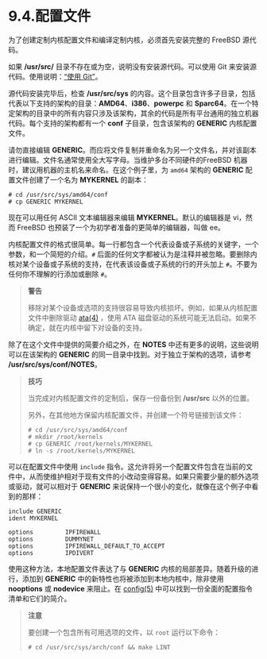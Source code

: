 # 9.4.配置文件

为了创建定制内核配置文件和编译定制内核，必须首先安装完整的 FreeBSD 源代码。

如果 **/usr/src/** 目录不存在或为空，说明没有安装源代码。可以使用 Git 来安装源代码。使用说明：[“使用 Git”](https://docs.freebsd.org/en/books/handbook/mirrors/index.html#git)。

源代码安装完毕后，检查 **/usr/src/sys** 的内容。这个目录包含许多子目录，包括代表以下支持的架构的目录：**AMD64**、**i386**、**powerpc** 和 **Sparc64**。在一个特定架构的目录中的所有内容只涉及该架构，其余的代码是所有平台通用的独立机器代码。每个支持的架构都有一个 **conf** 子目录，包含该架构的 **GENERIC** 内核配置文件。

请勿直接编辑 **GENERIC**。而应将文件复制并重命名为另一个文件名，并对该副本进行编辑。文件名通常使用全大写字母。当维护多台不同硬件的FreeBSD 机器时，建议用机器的主机名来命名。在这个例子里，为 `amd64` 架构的 **GENERIC** 配置文件创建了一个名为 **MYKERNEL** 的副本：

```
# cd /usr/src/sys/amd64/conf
# cp GENERIC MYKERNEL
```

现在可以用任何 ASCII 文本编辑器来编辑 **MYKERNEL**。默认的编辑器是 vi，然而 FreeBSD 也预装了一个为初学者准备的更简单的编辑器，叫做 ee。

内核配置文件的格式很简单。每一行都包含一个代表设备或子系统的关键字，一个参数，和一个简短的介绍。`#` 后面的任何文字都被认为是注释并被忽略。要删除内核对某个设备或子系统的支持，在代表该设备或子系统的行的开头加上 `#`。不要为任何你不理解的行添加或删除 `#`。

>**警告**
>
>移除对某个设备或选项的支持很容易导致内核损坏。例如，如果从内核配置文件中删除驱动 [ata(4)](https://www.freebsd.org/cgi/man.cgi?query=ata&sektion=4&format=html) ，使用 ATA 磁盘驱动的系统可能无法启动。如果不确定，就在内核中留下对设备的支持。

除了在这个文件中提供的简要介绍之外，在 **NOTES** 中还有更多的说明，这些说明可以在该架构的 **GENERIC** 的同一目录中找到。对于独立于架构的选项，请参考 **/usr/src/sys/conf/NOTES**。

>**技巧**
>
>当完成对内核配置文件的定制后，保存一份备份到 **/usr/src** 以外的位置。
>
>另外，在其他地方保留内核配置文件，并创建一个符号链接到该文件：
>
>```
># cd /usr/src/sys/amd64/conf
># mkdir /root/kernels
># cp GENERIC /root/kernels/MYKERNEL
># ln -s /root/kernels/MYKERNEL
>```

可以在配置文件中使用 `include` 指令。这允许将另一个配置文件包含在当前的文件中，从而使维护相对于现有文件的小改动变得容易。如果只需要少量的额外选项或驱动，就可以相对于 **GENERIC** 来说保持一个很小的变化，就像在这个例子中看到的那样：

```
include GENERIC
ident MYKERNEL

options         IPFIREWALL
options         DUMMYNET
options         IPFIREWALL_DEFAULT_TO_ACCEPT
options         IPDIVERT
```
使用这种方法，本地配置文件表达了与 **GENERIC** 内核的局部差异。随着升级的进行，添加到 **GENERIC** 中的新特性也将被添加到本地内核中，除非使用 **nooptions** 或 **nodevice** 来阻止。在 [config(5)](https://www.freebsd.org/cgi/man.cgi?query=config&sektion=5&format=html) 中可以找到一份全面的配置指令清单和它们的简介。

>**注意**
>
>要创建一个包含所有可用选项的文件，以 `root` 运行以下命令：
>
>```
># cd /usr/src/sys/arch/conf && make LINT
>```
